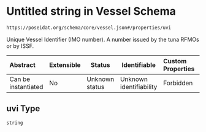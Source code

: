 # Untitled string in Vessel Schema

```txt
https://poseidat.org/schema/core/vessel.json#/properties/uvi
```

Unique Vessel Identifier (IMO number). A number issued by the tuna RFMOs or by ISSF.


| Abstract            | Extensible | Status         | Identifiable            | Custom Properties | Additional Properties | Access Restrictions | Defined In                                                       |
| :------------------ | ---------- | -------------- | ----------------------- | :---------------- | --------------------- | ------------------- | ---------------------------------------------------------------- |
| Can be instantiated | No         | Unknown status | Unknown identifiability | Forbidden         | Allowed               | none                | [vessel.json\*](schemas/core/vessel.json "open original schema") |

## uvi Type

`string`
